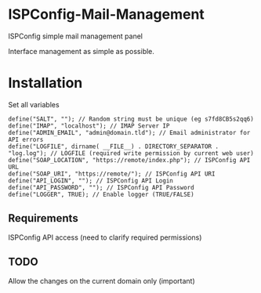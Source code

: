 ISPConfig-Mail-Management
=========================

ISPConfig simple mail management panel

Interface management as simple as possible.


# Installation

Set all variables

```
define("SALT", ""); // Random string must be unique (eg s7fd8CB5s2qq6)
define("IMAP", "localhost"); // IMAP Server IP
define("ADMIN_EMAIL", "admin@domain.tld"); // Email administrator for API errors
define("LOGFILE", dirname( __FILE__) . DIRECTORY_SEPARATOR . "log.log"); // LOGFILE (required write permission by current web user)
define("SOAP_LOCATION", "https://remote/index.php"); // ISPConfig API URL
define("SOAP_URI", "https://remote/"); // ISPConfig API URI
define("API_LOGIN", ""); // ISPConfig API Login
define("API_PASSWORD", ""); // ISPConfig API Password
define("LOGGER", TRUE); // Enable logger (TRUE/FALSE)
```

## Requirements

ISPConfig API access (need to clarify required permissions)


## TODO

Allow the changes on the current domain only (important)
